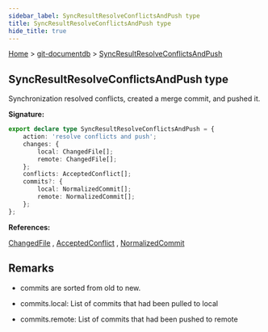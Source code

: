 ```yaml
---
sidebar_label: SyncResultResolveConflictsAndPush type
title: SyncResultResolveConflictsAndPush type
hide_title: true
---
```


[Home](./index.md) &gt; [git-documentdb](./git-documentdb.md) &gt; [SyncResultResolveConflictsAndPush](./git-documentdb.syncresultresolveconflictsandpush.md)

## SyncResultResolveConflictsAndPush type

Synchronization resolved conflicts, created a merge commit, and pushed it.

<b>Signature:</b>

```typescript
export declare type SyncResultResolveConflictsAndPush = {
    action: 'resolve conflicts and push';
    changes: {
        local: ChangedFile[];
        remote: ChangedFile[];
    };
    conflicts: AcceptedConflict[];
    commits?: {
        local: NormalizedCommit[];
        remote: NormalizedCommit[];
    };
};
```
<b>References:</b>

[ChangedFile](./git-documentdb.changedfile.md) , [AcceptedConflict](./git-documentdb.acceptedconflict.md) , [NormalizedCommit](./git-documentdb.normalizedcommit.md)

## Remarks

- commits are sorted from old to new.

- commits.local: List of commits that had been pulled to local

- commits.remote: List of commits that had been pushed to remote

